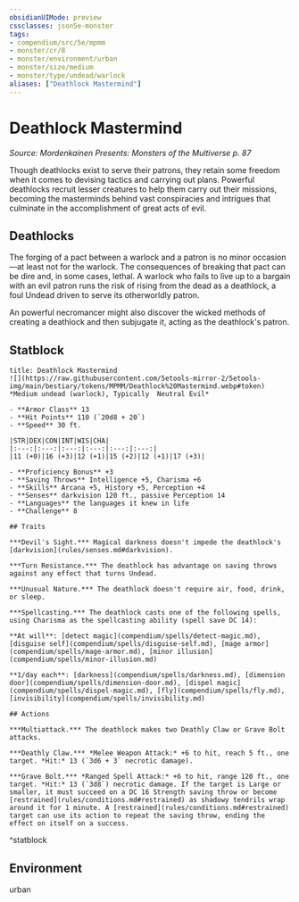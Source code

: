 ```yaml
---
obsidianUIMode: preview
cssclasses: json5e-monster
tags:
- compendium/src/5e/mpmm
- monster/cr/8
- monster/environment/urban
- monster/size/medium
- monster/type/undead/warlock
aliases: ["Deathlock Mastermind"]
---
```

# Deathlock Mastermind
*Source: Mordenkainen Presents: Monsters of the Multiverse p. 87*  

Though deathlocks exist to serve their patrons, they retain some freedom when it comes to devising tactics and carrying out plans. Powerful deathlocks recruit lesser creatures to help them carry out their missions, becoming the masterminds behind vast conspiracies and intrigues that culminate in the accomplishment of great acts of evil.

## Deathlocks

The forging of a pact between a warlock and a patron is no minor occasion—at least not for the warlock. The consequences of breaking that pact can be dire and, in some cases, lethal. A warlock who fails to live up to a bargain with an evil patron runs the risk of rising from the dead as a deathlock, a foul Undead driven to serve its otherworldly patron.

An powerful necromancer might also discover the wicked methods of creating a deathlock and then subjugate it, acting as the deathlock's patron.

## Statblock

```ad-statblock
title: Deathlock Mastermind
![](https://raw.githubusercontent.com/5etools-mirror-2/5etools-img/main/bestiary/tokens/MPMM/Deathlock%20Mastermind.webp#token)
*Medium undead (warlock), Typically  Neutral Evil*

- **Armor Class** 13 
- **Hit Points** 110 (`20d8 + 20`)
- **Speed** 30 ft.

|STR|DEX|CON|INT|WIS|CHA|
|:---:|:---:|:---:|:---:|:---:|:---:|
|11 (+0)|16 (+3)|12 (+1)|15 (+2)|12 (+1)|17 (+3)|

- **Proficiency Bonus** +3
- **Saving Throws** Intelligence +5, Charisma +6
- **Skills** Arcana +5, History +5, Perception +4
- **Senses** darkvision 120 ft., passive Perception 14
- **Languages** the languages it knew in life
- **Challenge** 8

## Traits

***Devil's Sight.*** Magical darkness doesn't impede the deathlock's [darkvision](rules/senses.md#darkvision).

***Turn Resistance.*** The deathlock has advantage on saving throws against any effect that turns Undead.

***Unusual Nature.*** The deathlock doesn't require air, food, drink, or sleep.

***Spellcasting.*** The deathlock casts one of the following spells, using Charisma as the spellcasting ability (spell save DC 14):

**At will**: [detect magic](compendium/spells/detect-magic.md), [disguise self](compendium/spells/disguise-self.md), [mage armor](compendium/spells/mage-armor.md), [minor illusion](compendium/spells/minor-illusion.md)

**1/day each**: [darkness](compendium/spells/darkness.md), [dimension door](compendium/spells/dimension-door.md), [dispel magic](compendium/spells/dispel-magic.md), [fly](compendium/spells/fly.md), [invisibility](compendium/spells/invisibility.md)

## Actions

***Multiattack.*** The deathlock makes two Deathly Claw or Grave Bolt attacks.

***Deathly Claw.*** *Melee Weapon Attack:* +6 to hit, reach 5 ft., one target. *Hit:* 13 (`3d6 + 3` necrotic damage).

***Grave Bolt.*** *Ranged Spell Attack:* +6 to hit, range 120 ft., one target. *Hit:* 13 (`3d8`) necrotic damage. If the target is Large or smaller, it must succeed on a DC 16 Strength saving throw or become [restrained](rules/conditions.md#restrained) as shadowy tendrils wrap around it for 1 minute. A [restrained](rules/conditions.md#restrained) target can use its action to repeat the saving throw, ending the effect on itself on a success.
```
^statblock

## Environment

urban
